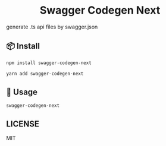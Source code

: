 <h1 align="center">Swagger Codegen Next</h1>

generate .ts api files by swagger.json

## 📦 Install

```bash
npm install swagger-codegen-next
```

```bash
yarn add swagger-codegen-next
```

## 🔨 Usage
```
swagger-codegen-next
```

## LICENSE
MIT